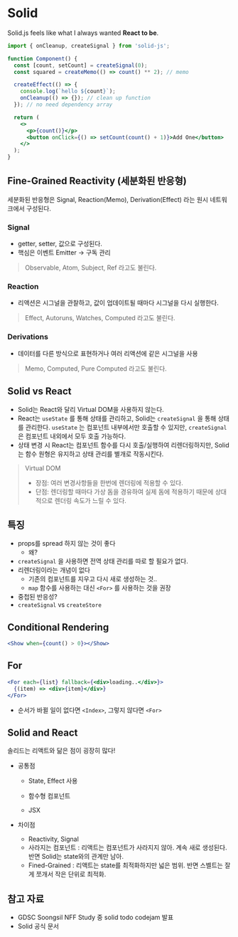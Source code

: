 # Solid

Solid.js feels like what I always wanted **React to be**.

```jsx
import { onCleanup, createSignal } from 'solid-js';

function Component() {
  const [count, setCount] = createSignal(0);
  const squared = createMemo(() => count() ** 2); // memo

  createEffect(() => {
    console.log(`hello ${count}`);
    onCleanup(() => {}); // clean up function
  }); // no need dependency array

  return (
    <>
      <p>{count()}</p>
      <button onClick={() => setCount(count() + 1)}>Add One</button>
    </>
  );
}
```

## Fine-Grained Reactivity (세분화된 반응형)

세분화된 반응형은 Signal, Reaction(Memo), Derivation(Effect) 라는 원시 네트워크에서 구성된다.

### Signal

- getter, setter, 값으로 구성된다.
- 핵심은 이벤트 Emitter -> 구독 관리

> Observable, Atom, Subject, Ref 라고도 불린다.

### Reaction

- 리액션은 시그널을 관찰하고, 값이 업데이트될 때마다 시그널을 다시 실행한다.

> Effect, Autoruns, Watches, Computed 라고도 불린다.

### Derivations

- 데이터를 다른 방식으로 표현하거나 여러 리액션에 같은 시그널을 사용

> Memo, Computed, Pure Computed 라고도 불린다.

## Solid vs React

- Solid는 React와 달리 Virtual DOM을 사용하지 않는다.
- React는 `useState` 를 통해 상태를 관리하고, Solid는 `createSignal` 을 통해 상태를 관리한다. `useState` 는 컴포넌트 내부에서만 호출할 수 있지만, `createSignal` 은 컴포넌트 내외에서 모두 호출 가능하다.
- 상태 변경 시 React는 컴포넌트 함수를 다시 호출/실행하여 리렌더링하지만, Solid는 함수 원형은 유지하고 상태 관리를 별개로 작동시킨다.

> Virtual DOM
>
> - 장점: 여러 변경사항들을 한번에 렌더링에 적용할 수 있다.
> - 단점: 렌더링할 때마다 가상 돔을 경유하여 실제 돔에 적용하기 때문에 상대적으로 렌더링 속도가 느릴 수 있다.

## 특징

- props를 spread 하지 않는 것이 좋다
  - 왜?
- `createSignal` 을 사용하면 전역 상태 관리를 따로 할 필요가 없다.
- 리렌더링이라는 개념이 없다
  - 기존의 컴포넌트를 지우고 다시 새로 생성하는 것..
  - `map` 함수를 사용하는 대신 `<For>` 를 사용하는 것을 권장
- 중첩된 반응성?
- `createSignal` vs `createStore`

## Conditional Rendering

```jsx
<Show when={count() > 0}></Show>
```

## For

```jsx
<For each={list} fallback={<div>loading..</div>}>
  {(item) => <div>{item}</div>}
</For>
```

- 순서가 바뀔 일이 없다면 `<Index>`, 그렇지 않다면 `<For>`

## Solid and React

솔리드는 리액트와 닮은 점이 굉장히 많다!

- 공통점

  - State, Effect 사용

  - 함수형 컴포넌트
  - JSX

- 차이점

  - Reactivity, Signal
  - 사라지는 컴포넌트 : 리액트는 컴포넌트가 사라지지 않아. 계속 새로 생성된다. 반면 Solid는 state와의 관계만 남아.
  - Fined-Grained : 리액트는 state를 최적화하지만 넓은 범위. 반면 스벨트는 잘게 쪼개서 작은 단위로 최적화.

## 참고 자료

- GDSC Soongsil NFF Study 중 solid todo codejam 발표
- Solid 공식 문서
